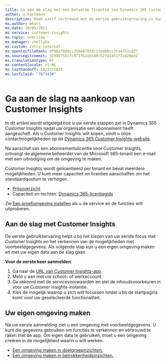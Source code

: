 ```yaml
---
title: Ga aan de slag met een betaalde licentie van Dynamics 365 Customer Insights
author: m-hartmann
description: Maak uzelf vertrouwd met de eerste gebruikservaring in Dynamics 365 Customer Insights en verken de mogelijkheden ervan.
ms.author: mhart
ms.date: 10/05/2021
ms.service: customer-insights
ms.topic: overview
ms.manager: shellyha
ms.custom: intro-internal
ms.openlocfilehash: 9f96a70d0cc316e8793921fedb0cc3fa4751c827
ms.sourcegitcommit: 31985755c7c973fb1eb540c52fd1451731d2bed2
ms.translationtype: HT
ms.contentlocale: nl-NL
ms.lasthandoff: 10/22/2021
ms.locfileid: "7673430"
---
```

# <a name="get-started-after-purchasing-customer-insights"></a>Ga aan de slag na aankoop van Customer Insights

In dit artikel wordt uitgelegd hoe u uw eerste stappen zet in Dynamics 365 Customer Insights nadat uw organisatie een abonnement heeft aangeschaft. Als u Customer Insights wilt kopen, vindt u onze contactmogelijkheden op de [Dynamics 365 Customer Insights-website](https://dynamics.microsoft.com/ai/customer-insights/). 

Na aanschaf van een abonnementslicentie voor Customer Insights, ontvangt de algemene beheerder van de Microsoft 365-tenant een e-mail met een uitnodiging om de omgeving te maken. 

Customer Insights wordt gelicentieerd per tenant en bevat meerdere mogelijkheden. U kunt meer capaciteit en licenties aanschaffen om het standaardquotum te verhogen. 
- [Prijsoverzicht](https://dynamics.microsoft.com/ai/customer-insights/pricing/)
- Capaciteit en rechten: [Dynamics 365-licentiegids](https://go.microsoft.com/fwlink/?LinkId=866544)

Zie [Een proefomgeving instellen](trial-signup.md) als u de service en de functies wilt uitproberen.

## <a name="start-with-customer-insights"></a>Aan de slag met Customer Insights

De eerste gebruikservaring helpt u bij het kiezen van uw eerste focus met Customer Insights en het verkennen van de mogelijkheden met voorbeeldgegevens. Als volgende stap kun u een eigen omgeving maken en met uw eigen data aan de slag gaan.

**Voor de eerste keer aanmelden**:

1. Ga naar de [URL van Customer Insights-app](https://home.ci.ai.dynamics.com).
1. Meld u aan met uw school- of werkaccount. 
1. Ga akkoord met de servicevoorwaarden en stel de inhoudsvoorkeuren in voor uw Customer Insights-instantie.
1. Kies de mogelijk waarop u zich wilt focussen totdat u bij de startpagina komt voor uw geselecteerde functionaliteit.

## <a name="create-your-own-environment"></a>Uw eigen omgeving maken

Na uw eerste aanmelding ziet u een omgeving met voorbeeldgegevens. U kunt die gegevens gebruiken om functies te verkennen en vertrouwd te raken met de app. Om eigen data te gebruiken, moet u een omgeving creëren in de mogelijkheid waarin u wilt werken.

- [Een omgeving maken in doelgroepinzichten.](audience-insights/get-started-paid.md)
- [Een omgeving maken in betrokkenheidsinzichten.](engagement-insights/create-new-environment.md) 



